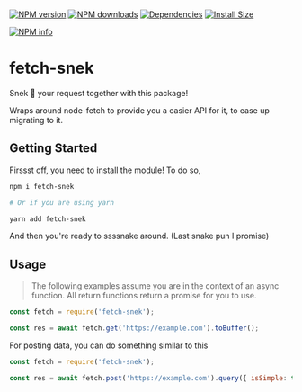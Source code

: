 <div>
	<br/>
	<p>
		<a href="https://www.npmjs.com/package/fetch-snek"><img src="https://img.shields.io/npm/v/fetch-snek.svg?maxAge=3600" alt="NPM version" /></a>
		<a href="https://www.npmjs.com/package/fetch-snek"><img src="https://img.shields.io/npm/dt/fetch-snek.svg?maxAge=3600" alt="NPM downloads" /></a>
		<a href="https://david-dm.org/KingDGrizzle/fetch-snek"><img src="https://img.shields.io/david/KingDGrizzle/fetch-snek.svg?maxAge=3600" alt="Dependencies" /></a>
		<a href="https://packagephobia.now.sh/result?p=fetch-snek"><img src="https://packagephobia.now.sh/badge?p=fetch-snek" alt="Install Size"></a>
	</p>
	<p>
    <a href="https://nodei.co/npm/fetch-snek/"><img src="https://nodei.co/npm/fetch-snek.png?downloads=true&stars=true" alt="NPM info"></a>
  </p>
</div>

# fetch-snek

Snek 🐍 your request together with this package!

Wraps around node-fetch to provide you a easier API for it, to ease up migrating to it.

## Getting Started

Firssst off, you need to install the module! To do so,

```bash
npm i fetch-snek

# Or if you are using yarn

yarn add fetch-snek
```

And then you're ready to ssssnake around. (Last snake pun I promise)

## Usage

> The following examples assume you are in the context of an async function. All return functions return a promise for you to use.

```js
const fetch = require('fetch-snek');

const res = await fetch.get('https://example.com').toBuffer();
```

For posting data, you can do something similar to this

```js
const fetch = require('fetch-snek');

const res = await fetch.post('https://example.com').query({ isSimple: true }).query('isAmazing', true).send({ string: 'fetch-snek is simple!' }).toJSON();
```
